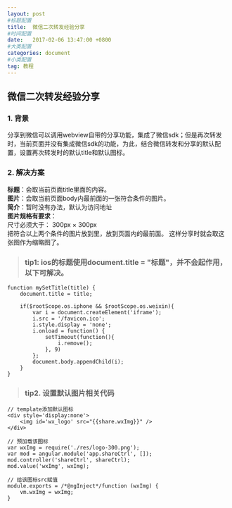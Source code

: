 ```yaml
---
layout: post
#标题配置
title:  微信二次转发经验分享
#时间配置
date:   2017-02-06 13:47:00 +0800
#大类配置
categories: document
#小类配置
tag: 教程
---
```


## 微信二次转发经验分享

### 1. 背景	
分享到微信可以调用webview自带的分享功能，集成了微信sdk；但是再次转发时，当前页面并没有集成微信sdk的功能，为此，结合微信转发和分享的默认配置，设置再次转发时的默认title和默认图标。

### 2. 解决方案

**标题**：会取当前页面title里面的内容。    
**图片**：会取当前页面body内最前面的一张符合条件的图片。   
**简介**：暂时没有办法，默认为访问地址   
**图片规格有要求**：    
尺寸必须大于： 300px × 300px  
把符合以上两个条件的图片放到<img>里，放到页面<body>内的最前面。
这样分享时就会取这张图作为缩略图了。    

> ### tip1: ios的标题使用document.title = "标题"，并不会起作用，以下可解决。 

	function mySetTitle(title) {
		document.title = title;
	
	    if($rootScope.os.iphone && $rootScope.os.weixin){
	        var i = document.createElement('iframe');
	        i.src = '/favicon.ico';
	        i.style.display = 'none';
	        i.onload = function() {
	            setTimeout(function(){
	                i.remove();
	            }, 9)
	        };
	        document.body.appendChild(i);
	    }
	}

> ### tip2. 设置默认图片相关代码

	// template添加默认图标	
	<div style='display:none'>
		<img id='wx_logo' src="{{share.wxImg}}" />
	</div>

	// 预加载该图标
	var wxImg = require('./res/logo-300.png');
	var mod = angular.module('app.shareCtrl', []);
	mod.controller('shareCtrl', shareCtrl);
	mod.value('wxImg', wxImg);
	
	// 给该图标src赋值
	module.exports = /*@ngInject*/function (wxImg) {
		vm.wxImg = wxImg;
	}
